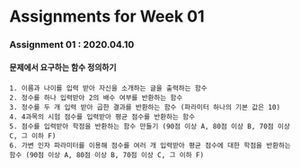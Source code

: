 # Assignments for Week 01 #

### Assignment 01 : 2020.04.10 ###

#### 문제에서 요구하는 함수 정의하기 ####
```
1. 이름과 나이를 입력 받아 자신을 소개하는 글을 출력하는 함수
2. 정수를 하나 입력받아 2의 배수 여부를 반환하는 함수
3. 정수를 두 개 입력 받아 곱한 결과를 반환하는 함수 (파라미터 하나의 기본 값은 10)
4. 4과목의 시험 점수를 입력받아 평균 점수를 반환하는 함수
5. 점수를 입력받아 학점을 반환하는 함수 만들기 (90점 이상 A, 80점 이상 B, 70점 이상 C, 그 이하 F)
6. 가변 인자 파라미터를 이용해 점수를 여러 개 입력받아 평균 점수에 대한 학점을 반환하는 함수 (90점 이상 A, 80점 이상 B, 70점 이상 C, 그 이하 F) 
```
